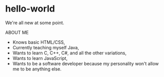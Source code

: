 # hello-world
We're all new at some point. 

ABOUT ME
- Knows basic HTML/CSS,
- Currently teaching myself Java,
- Wants to learn C, C++, C#, and all the other variations,
- Wants to learn JavaScript,
- Wants to be a software developer because my personality won't allow me to be anything else. 
